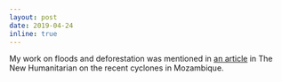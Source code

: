 ```yaml
---
layout: post
date: 2019-04-24
inline: true
---
```


My work on floods and deforestation was mentioned in [an article](https://www.thenewhumanitarian.org/news-feature/2019/04/24/how-rampant-deforestation-made-mozambique-more-vulnerable-cyclone-idai) in The New Humanitarian on the recent cyclones in Mozambique.
